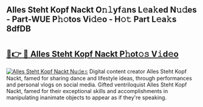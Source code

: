 ## Alles Steht Kopf Nackt O𝚗𝚕yf𝚊ns L𝚎a𝚔ed N𝚞𝚍es - Part-WUE P𝚑𝚘tos Vi𝚍𝚎o - H𝚘𝚝 Part L𝚎a𝚔s 8dfDB

# <h2><a href="http://kf6um5.oniu.top/?m=Alles+Steht+Kopf+Nackt">🔗👉 🔴 Alles Steht Kopf Nackt P𝚑ot𝚘𝚜 V𝚒d𝚎o</a></h2>

[![Alles Steht Kopf Nackt Nu𝚍e𝚜](https://i.imgur.com/0qMVB7G.gif)](http://kf6um5.oniu.top/?m=Alles+Steht+Kopf+Nackt)
Digital content creator Alles Steht Kopf Nackt, famed for sharing dance and lifestyle ideas, through performances and personal vlogs on social media. Gifted ventriloquist Alles Steht Kopf Nackt, famed for their exceptional skills and accomplishments in manipulating inanimate objects to appear as if they're speaking.  
